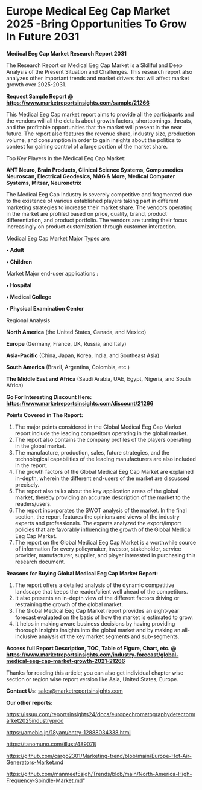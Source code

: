 # Europe Medical Eeg Cap Market 2025 -Bring Opportunities To Grow In Future 2031

<strong>Medical Eeg Cap Market Research Report 2031</strong>

The Research Report on Medical Eeg Cap Market is a Skillful and Deep Analysis of the Present Situation and Challenges. This research report also analyzes other important trends and market drivers that will affect market growth over 2025-2031.

<strong>Request Sample Report @ <a href=https://www.marketreportsinsights.com/sample/21266>https://www.marketreportsinsights.com/sample/21266</a></strong>

This Medical Eeg Cap market report aims to provide all the participants and the vendors will all the details about growth factors, shortcomings, threats, and the profitable opportunities that the market will present in the near future. The report also features the revenue share, industry size, production volume, and consumption in order to gain insights about the politics to contest for gaining control of a large portion of the market share.

Top Key Players in the Medical Eeg Cap Market:

<strong>ANT Neuro, Brain Products, Clinical Science Systems, Compumedics Neuroscan, Electrical Geodesics, MAG & More, Medical Computer Systems, Mitsar, Neuronetrix</strong>

The Medical Eeg Cap Industry is severely competitive and fragmented due to the existence of various established players taking part in different marketing strategies to increase their market share. The vendors operating in the market are profiled based on price, quality, brand, product differentiation, and product portfolio. The vendors are turning their focus increasingly on product customization through customer interaction.

Medical Eeg Cap Market Major Types are:

<strong>• Adult

• Children</strong>

Market Major end-user applications :

<strong>• Hospital

• Medical College

• Physical Examination Center</strong>

Regional Analysis

</u><strong><b>North America</b></strong> (the United States, Canada, and Mexico)

<strong><b>Europe </b></strong>(Germany, France, UK, Russia, and Italy)

<strong><b>Asia-Pacific</b></strong> (China, Japan, Korea, India, and Southeast Asia)

<strong><b>South America</b></strong> (Brazil, Argentina, Colombia, etc.)

<strong><b>The Middle East and Africa</b></strong> (Saudi Arabia, UAE, Egypt, Nigeria, and South Africa)

<strong>Go For Interesting Discount Here: <a href=https://www.marketreportsinsights.com/discount/21266>https://www.marketreportsinsights.com/discount/21266</a></strong>

<strong>Points Covered in The Report:</strong>
<ol>
  <li>The major points considered in the Global Medical Eeg Cap Market report include the leading competitors operating in the global market.</li>
  <li>The report also contains the company profiles of the players operating in the global market.</li>
  <li>The manufacture, production, sales, future strategies, and the technological capabilities of the leading manufacturers are also included in the report.</li>
  <li>The growth factors of the Global Medical Eeg Cap Market are explained in-depth, wherein the different end-users of the market are discussed precisely.</li>
  <li>The report also talks about the key application areas of the global market, thereby providing an accurate description of the market to the readers/users.</li>
  <li>The report incorporates the SWOT analysis of the market. In the final section, the report features the opinions and views of the industry experts and professionals. The experts analyzed the export/import policies that are favorably influencing the growth of the Global Medical Eeg Cap Market.</li>
  <li>The report on the Global Medical Eeg Cap Market is a worthwhile source of information for every policymaker, investor, stakeholder, service provider, manufacturer, supplier, and player interested in purchasing this research document.</li>
</ol>
<strong>Reasons for Buying Global Medical Eeg Cap Market Report:</strong>

<ol>
  <li>The report offers a detailed analysis of the dynamic competitive landscape that keeps the reader/client well ahead of the competitors.</li>
  <li>It also presents an in-depth view of the different factors driving or restraining the growth of the global market.</li>
  <li>The Global Medical Eeg Cap Market report provides an eight-year forecast evaluated on the basis of how the market is estimated to grow.</li>
  <li>It helps in making aware business decisions by having providing thorough insights insights into the global market and by making an all-inclusive analysis of the key market segments and sub-segments.</li>
</ol>
<strong>Access full Report Description, TOC, Table of Figure, Chart, etc. @ <a href=https://www.marketreportsinsights.com/industry-forecast/global-medical-eeg-cap-market-growth-2021-21266>https://www.marketreportsinsights.com/industry-forecast/global-medical-eeg-cap-market-growth-2021-21266</a></strong>


Thanks for reading this article; you can also get individual chapter wise section or region wise report version like Asia, United States, Europe.

<strong>Contact Us:</strong>
sales@marketreportsinsights.com

<strong>Our other reports:</strong>

<a href=https://issuu.com/reportsinsights24/docs/europechromatographydetectormarket2025industryprod>https://issuu.com/reportsinsights24/docs/europechromatographydetectormarket2025industryprod</a>

<a href=https://ameblo.jp/18yam/entry-12888034338.html>https://ameblo.jp/18yam/entry-12888034338.html</a>

<a href=https://tanomuno.com/illust/489078>https://tanomuno.com/illust/489078</a>

<a href=https://github.com/cargo2301/Marketing-trend/blob/main/Europe-Hot-Air-Generators-Market.md>https://github.com/cargo2301/Marketing-trend/blob/main/Europe-Hot-Air-Generators-Market.md</a>

<a href=https://github.com/manmeet5sigh/Trends/blob/main/North-America-High-Frequency-Spindle-Market.md>https://github.com/manmeet5sigh/Trends/blob/main/North-America-High-Frequency-Spindle-Market.md</a>"
